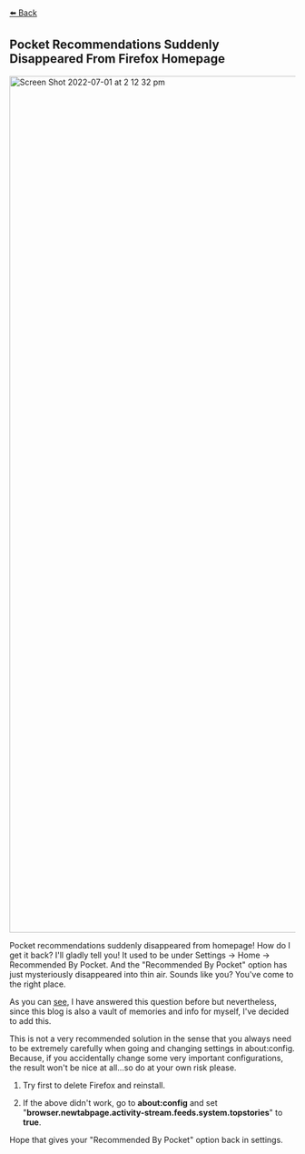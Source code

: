 [⬅️ Back](https://vintagemind.github.io/blog/) 

## Pocket Recommendations Suddenly Disappeared From Firefox Homepage


<img width="1507" alt="Screen Shot 2022-07-01 at 2 12 32 pm" src="https://user-images.githubusercontent.com/63845509/176822131-26e13431-1231-48c3-9815-e2e9cc5a01e0.png">




Pocket recommendations suddenly disappeared from homepage! How do I get it back? I'll gladly tell you!
It used to be under Settings -> Home -> Recommended By Pocket. And the "Recommended By Pocket" option has just mysteriously disappeared into thin air. 
Sounds like you? You've come to the right place. 

As you can [see](https://support.mozilla.org/en-US/questions/1370851#answer-1490472), I have answered this question before but nevertheless, since this blog is also a vault of memories and info for myself, I've decided to add this.

This is not a very recommended solution in the sense that you always need to be extremely carefully when going and changing settings in about:config. Because, if you accidentally change some very important configurations, the result won't be nice at all...so do at your own risk please. 

1) Try first to delete Firefox and reinstall. 

2) If the above didn't work, go to **about:config** and set "**browser.newtabpage.activity-stream.feeds.system.topstories**" to **true**.

Hope that gives your "Recommended By Pocket" option back in settings. 
